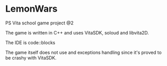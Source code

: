 # LemonWars
PS Vita school game project @2

The game is written in C++ and uses VitaSDK, soloud and libvita2D.

The IDE is code::blocks

The game itself does not use <threads> and exceptions handling since it's proved to be crashy with VitaSDK.

